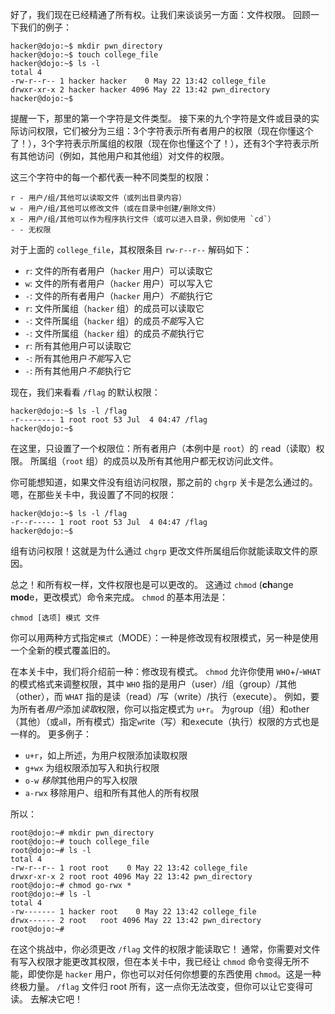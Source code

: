 好了，我们现在已经精通了所有权。让我们来谈谈另一方面：文件权限。
回顾一下我们的例子：

```console
hacker@dojo:~$ mkdir pwn_directory
hacker@dojo:~$ touch college_file
hacker@dojo:~$ ls -l
total 4
-rw-r--r-- 1 hacker hacker    0 May 22 13:42 college_file
drwxr-xr-x 2 hacker hacker 4096 May 22 13:42 pwn_directory
hacker@dojo:~$
```

提醒一下，那里的第一个字符是文件类型。
接下来的九个字符是文件或目录的实际访问权限，它们被分为三组：3个字符表示所有者用户的权限（现在你懂这个了！），3个字符表示所属组的权限（现在你也懂这个了！），还有3个字符表示所有其他访问（例如，其他用户和其他组）对文件的权限。

这三个字符中的每一个都代表一种不同类型的权限：

```
r - 用户/组/其他可以读取文件（或列出目录内容）
w - 用户/组/其他可以修改文件（或在目录中创建/删除文件）
x - 用户/组/其他可以作为程序执行文件（或可以进入目录，例如使用 `cd`）
- - 无权限
```

对于上面的 `college_file`，其权限条目 `rw-r--r--` 解码如下：

-   `r`: 文件的所有者用户（`hacker` 用户）可以读取它
-   `w`: 文件的所有者用户（`hacker` 用户）可以写入它
-   `-`: 文件的所有者用户（`hacker` 用户）*不能*执行它
-   `r`: 文件所属组（`hacker` 组）的成员可以读取它
-   `-`: 文件所属组（`hacker` 组）的成员*不能*写入它
-   `-`: 文件所属组（`hacker` 组）的成员*不能*执行它
-   `r`: 所有其他用户可以读取它
-   `-`: 所有其他用户*不能*写入它
-   `-`: 所有其他用户*不能*执行它

现在，我们来看看 `/flag` 的默认权限：

```console
hacker@dojo:~$ ls -l /flag
-r-------- 1 root root 53 Jul  4 04:47 /flag
hacker@dojo:~$
```

在这里，只设置了一个权限位：所有者用户（本例中是 `root`）的 `r`ead（读取）权限。
所属组（`root` 组）的成员以及所有其他用户都无权访问此文件。

你可能想知道，如果文件没有组访问权限，那之前的 `chgrp` 关卡是怎么通过的。
嗯，在那些关卡中，我设置了不同的权限：

```console
hacker@dojo:~$ ls -l /flag
-r--r----- 1 root root 53 Jul  4 04:47 /flag
hacker@dojo:~$
```

组有访问权限！这就是为什么通过 `chgrp` 更改文件所属组后你就能读取文件的原因。

总之！和所有权一样，文件权限也是可以更改的。
这通过 `chmod` (**ch**ange **mod**e，更改模式）命令来完成。
`chmod` 的基本用法是：

```
chmod [选项] 模式 文件
```

你可以用两种方式指定`模式`（MODE）：一种是修改现有权限模式，另一种是使用一个全新的模式覆盖旧的。

在本关卡中，我们将介绍前一种：修改现有模式。
`chmod` 允许你使用 `WHO`+/-`WHAT` 的模式格式来调整权限，其中 `WHO` 指的是用户（user）/组（group）/其他（other），而 `WHAT` 指的是读（read）/写（write）/执行（execute）。
例如，要为所有者*用户*添加*读取*权限，你可以指定模式为 `u+r`。
为`g`roup（组）和`o`ther（其他）（或`a`ll，所有模式）指定`w`rite（写）和e`x`ecute（执行）权限的方式也是一样的。
更多例子：

-   `u+r`，如上所述，为用户权限添加读取权限
-   `g+wx` 为组权限添加写入和执行权限
-   `o-w` *移除*其他用户的写入权限
-   `a-rwx` 移除用户、组和所有其他人的所有权限

所以：

```console
root@dojo:~# mkdir pwn_directory
root@dojo:~# touch college_file
root@dojo:~# ls -l
total 4
-rw-r--r-- 1 root root    0 May 22 13:42 college_file
drwxr-xr-x 2 root root 4096 May 22 13:42 pwn_directory
root@dojo:~# chmod go-rwx *
root@dojo:~# ls -l
total 4
-rw------- 1 hacker root    0 May 22 13:42 college_file
drwx------ 2 root   root 4096 May 22 13:42 pwn_directory
root@dojo:~#
```

在这个挑战中，你必须更改 `/flag` 文件的权限才能读取它！
通常，你需要对文件有写入权限才能更改其权限，但在本关卡中，我已经让 `chmod` 命令变得无所不能，即使你是 `hacker` 用户，你也可以对任何你想要的东西使用 `chmod`。这是一种终极力量。
`/flag` 文件归 root 所有，这一点你无法改变，但你可以让它变得可读。
去解决它吧！
